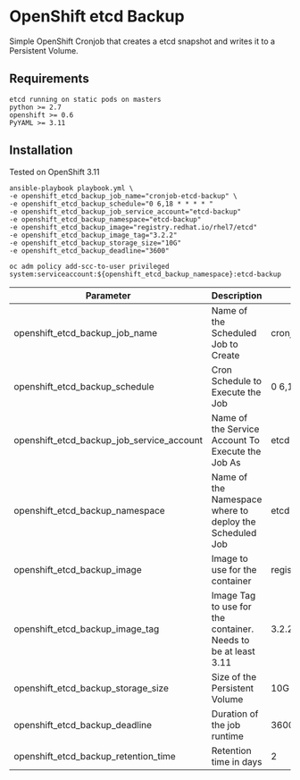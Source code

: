 # OpenShift etcd Backup
Simple OpenShift Cronjob that creates a etcd snapshot and writes it to a Persistent Volume. 

## Requirements
```
etcd running on static pods on masters
python >= 2.7
openshift >= 0.6
PyYAML >= 3.11
```

## Installation
Tested on OpenShift 3.11

```
ansible-playbook playbook.yml \
-e openshift_etcd_backup_job_name="cronjob-etcd-backup" \
-e openshift_etcd_backup_schedule="0 6,18 * * * * "
-e openshift_etcd_backup_job_service_account="etcd-backup"
-e openshift_etcd_backup_namespace="etcd-backup"
-e openshift_etcd_backup_image="registry.redhat.io/rhel7/etcd"
-e openshift_etcd_backup_image_tag="3.2.2"
-e openshift_etcd_backup_storage_size="10G"
-e openshift_etcd_backup_deadline="3600"

oc adm policy add-scc-to-user privileged system:serviceaccount:${openshift_etcd_backup_namespace}:etcd-backup
```

| Parameter  | Description | Defaults |
| ------------- | ------------- | ------------- |
| openshift_etcd_backup_job_name | Name of the Scheduled Job to Create | cronjob-etcd-backup |
| openshift_etcd_backup_schedule | Cron Schedule to Execute the Job | 0 6,18 * * * |
| openshift_etcd_backup_job_service_account | Name of the Service Account To Execute the Job As | etcd-backup |
| openshift_etcd_backup_namespace | Name of the Namespace where to deploy the Scheduled Job | etcd-backup |
| openshift_etcd_backup_image | Image to use for the container | registry.redhat.io/rhel7/etcd |
| openshift_etcd_backup_image_tag | Image Tag to use for the container. Needs to be at least 3.11  | 3.2.2 |
| openshift_etcd_backup_storage_size | Size of the Persistent Volume  | 10G |
| openshift_etcd_backup_deadline | Duration of the job runtime  | 3600 |
| openshift_etcd_backup_retention_time | Retention time in days  | 2 |
